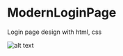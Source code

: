 # ModernLoginPage
 Login page design with html, css

![alt text](https://cdn.discordapp.com/attachments/790557405062496268/790600906726047764/unknown.png)
